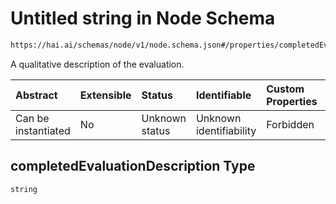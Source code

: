 # Untitled string in Node Schema

```txt
https://hai.ai/schemas/node/v1/node.schema.json#/properties/completedEvaluationDescription
```

A qualitative description of the evaluation.

| Abstract            | Extensible | Status         | Identifiable            | Custom Properties | Additional Properties | Access Restrictions | Defined In                                                                          |
| :------------------ | :--------- | :------------- | :---------------------- | :---------------- | :-------------------- | :------------------ | :---------------------------------------------------------------------------------- |
| Can be instantiated | No         | Unknown status | Unknown identifiability | Forbidden         | Allowed               | none                | [node.schema.json\*](../../schemas/node/v1/node.schema.json "open original schema") |

## completedEvaluationDescription Type

`string`
